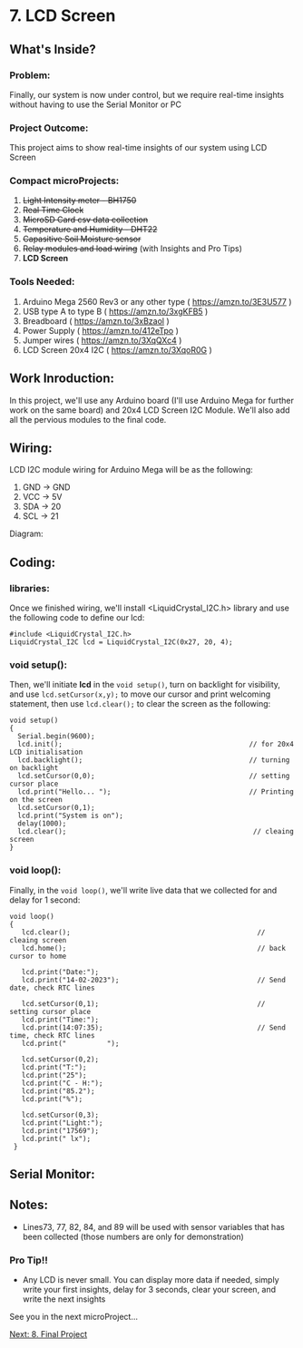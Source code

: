 # 7. LCD Screen

## What's Inside?
### Problem: 
Finally, our system is now under control, but we require real-time insights without having to use the Serial Monitor or PC

### Project Outcome: 
This project aims to show real-time insights of our system using LCD Screen

### Compact microProjects: 
1. ~~Light Intensity meter - BH1750~~
2. ~~Real Time Clock~~
3. ~~MicroSD Card csv data collection~~
4. ~~Temperature and Humidity - DHT22~~
5. ~~Capasitive Soil Moisture sensor~~
6. ~~Relay modules and load wiring~~ (with Insights and Pro Tips)
7. **LCD Screen**

### Tools Needed:
1.   Arduino Mega 2560 Rev3 or any other type ( https://amzn.to/3E3U577 )
2.   USB type A to type B ( https://amzn.to/3xgKFB5 )
3.   Breadboard ( https://amzn.to/3xBzaol )
4.   Power Supply ( https://amzn.to/412eTpo )
5.   Jumper wires ( https://amzn.to/3XqQXc4 )
6.   LCD Screen 20x4 I2C ( https://amzn.to/3XqoR0G )



## Work Inroduction:
In this project, we'll use any Arduino board (I'll use Arduino Mega for further work on the same board) and 20x4 LCD Screen I2C Module. We'll also add all the pervious modules to the final code. 

## Wiring:
LCD I2C module wiring for Arduino Mega will be as the following: 
1.  GND -> GND
2.  VCC -> 5V
3.  SDA -> 20
4.  SCL -> 21

Diagram:

## Coding: 
### libraries:
Once we finished wiring, we'll install <LiquidCrystal_I2C.h> library and use the following code to define our lcd: 
```
#include <LiquidCrystal_I2C.h>
LiquidCrystal_I2C lcd = LiquidCrystal_I2C(0x27, 20, 4);
```
### void setup():
Then, we'll initiate **lcd** in the ```void setup()```, turn on backlight for visibility, and use ```lcd.setCursor(x,y);``` to move our cursor and print welcoming statement, then use ```lcd.clear();``` to clear the screen as the following: 
```
void setup()
{
  Serial.begin(9600);
  lcd.init();                                              // for 20x4 LCD initialisation
  lcd.backlight();                                         // turning on backlight
  lcd.setCursor(0,0);                                      // setting cursor place
  lcd.print("Hello... ");                                  // Printing on the screen
  lcd.setCursor(0,1);
  lcd.print("System is on");                            
  delay(1000);
  lcd.clear();                                              // cleaing screen
}
```
### void loop():
Finally, in the ```void loop()```, we'll write live data that we collected for and delay for 1 second: 
```
void loop() 
{  
   lcd.clear();                                              // cleaing screen
   lcd.home();                                               // back cursor to home 
   
   lcd.print("Date:");
   lcd.print("14-02-2023");                                  // Send date, check RTC lines
   
   lcd.setCursor(0,1);                                       // setting cursor place
   lcd.print("Time:");
   lcd.print(14:07:35);                                      // Send time, check RTC lines
   lcd.print("          ");
   
   lcd.setCursor(0,2);                                       
   lcd.print("T:");
   lcd.print("25");
   lcd.print("C - H:");
   lcd.print("85.2");
   lcd.print("%");
   
   lcd.setCursor(0,3);                                       
   lcd.print("Light:");
   lcd.print("17569");
   lcd.print(" lx");
 }
```

## Serial Monitor: 





## Notes:
- Lines73, 77, 82, 84, and 89 will be used with sensor variables that has been collected (those numbers are only for demonstration)


### Pro Tip!!
- Any LCD is never small. You can display more data if needed, simply write your first insights, delay for 3 seconds, clear your screen, and write the next insights 



See you in the next microProject...

[Next: 8. Final Project](https://github.com/MustafaHelwa/hArduino/tree/main/Indoor_Home_Seedling_System/08_Final_Project)



